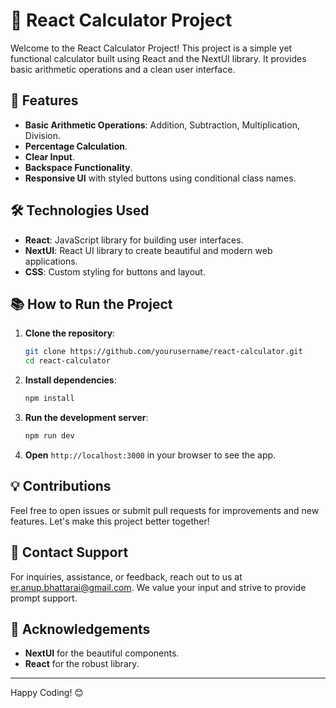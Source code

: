 # 🧮 React Calculator Project

Welcome to the React Calculator Project! This project is a simple yet functional calculator built using React and the NextUI library. It provides basic arithmetic operations and a clean user interface.

## 🚀 Features
- **Basic Arithmetic Operations**: Addition, Subtraction, Multiplication, Division.
- **Percentage Calculation**.
- **Clear Input**.
- **Backspace Functionality**.
- **Responsive UI** with styled buttons using conditional class names.

## 🛠️ Technologies Used
- **React**: JavaScript library for building user interfaces.
- **NextUI**: React UI library to create beautiful and modern web applications.
- **CSS**: Custom styling for buttons and layout.

## 📚 How to Run the Project

1. **Clone the repository**:
    ```bash
    git clone https://github.com/yourusername/react-calculator.git
    cd react-calculator
    ```

2. **Install dependencies**:
    ```bash
    npm install
    ```

3. **Run the development server**:
    ```bash
    npm run dev
    ```

4. **Open** `http://localhost:3000` in your browser to see the app.

## 💡 Contributions

Feel free to open issues or submit pull requests for improvements and new features. Let's make this project better together!

## 📧 Contact Support 

For inquiries, assistance, or feedback, reach out to us at [er.anup.bhattarai@gmail.com](mailto:er.anup.bhattarai@gmail.com). We value your input and strive to provide prompt support.

## 🌟 Acknowledgements
- **NextUI** for the beautiful components.
- **React** for the robust library.

---

Happy Coding! 😊
